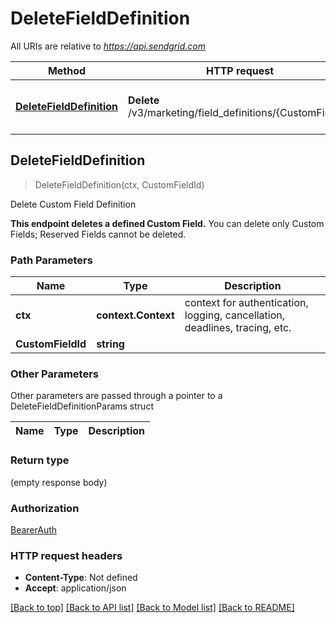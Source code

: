 # DeleteFieldDefinition

All URIs are relative to *https://api.sendgrid.com*

Method | HTTP request | Description
------------- | ------------- | -------------
[**DeleteFieldDefinition**](DeleteFieldDefinition.md#DeleteFieldDefinition) | **Delete** /v3/marketing/field_definitions/{CustomFieldId} | Delete Custom Field Definition



## DeleteFieldDefinition

> DeleteFieldDefinition(ctx, CustomFieldId)

Delete Custom Field Definition

**This endpoint deletes a defined Custom Field.**  You can delete only Custom Fields; Reserved Fields cannot be deleted.

### Path Parameters


Name | Type | Description
------------- | ------------- | -------------
**ctx** | **context.Context** | context for authentication, logging, cancellation, deadlines, tracing, etc.
**CustomFieldId** | **string** | 

### Other Parameters

Other parameters are passed through a pointer to a DeleteFieldDefinitionParams struct


Name | Type | Description
------------- | ------------- | -------------

### Return type

 (empty response body)

### Authorization

[BearerAuth](../README.md#BearerAuth)

### HTTP request headers

- **Content-Type**: Not defined
- **Accept**: application/json

[[Back to top]](#) [[Back to API list]](../README.md#documentation-for-api-endpoints)
[[Back to Model list]](../README.md#documentation-for-models)
[[Back to README]](../README.md)

